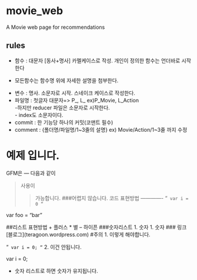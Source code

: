 # movie_web
A Movie web page for recommendations

## rules
* 함수 : 대문자 [동사+명사] 카멜케이스로 작성. 개인이 정의한 함수는 언더바로 시작한다<br/>
+ 모든함수는 함수명 위에 자세한 설명을 첨부한다.
* 변수 : 명사. 소문자로 시작. 스네이크 케이스로 작성한다.
* 파일명 : 첫글자 대문자=> P_, L_ ex)P_Movie, L_Action <br/>
           -하지만 reducer 파일은 소문자로 시작한다.<br/>
        - index도 소문자이다.
* commit : 한 기능당 하나의 커밋(코맨트 필수)
* comment : {폴더명/파일명/1\~3줄의 설명} ex) Movie/Action/1~3줄 까지 수정

예제 입니다.
============
GFM은
—
다음과
같이
>사용이
>>가능합니다.
>###어렵지 않습니다.
코드 표현방법
————-
“`
var i = 0
“`

var foo = “bar”
<html> </html>
##리스트 표현방법
+ 플러스
* 별
– 하이픈
###숫자리스트
1. 숫자
1. 숫자
### 링크
[블로그](teragoon.wordpress.com)
#주의
1. 이렇게 해야합니다.

“`
var i = 0;
“`
2. 이건 안됩니다.

var i = 0;
* 숫자 리스트로 하면 숫자가 유지됩니다.
